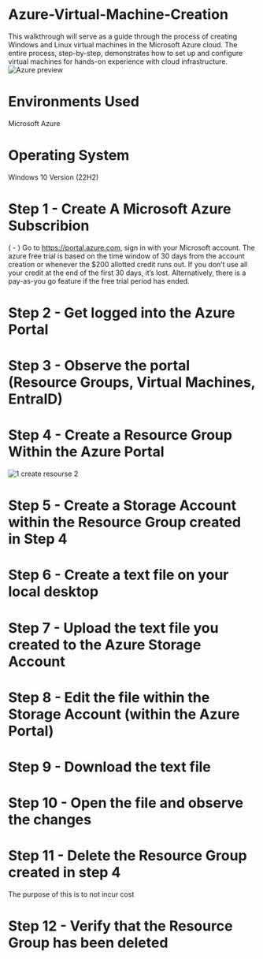 # Azure-Virtual-Machine-Creation
This walkthrough will serve as a guide through the process of creating Windows and Linux virtual machines in the Microsoft Azure cloud. The entire process, step-by-step, demonstrates how to set up and configure virtual machines for hands-on experience with cloud infrastructure. 
![Azure preview](https://github.com/user-attachments/assets/80076bf9-d881-4aa4-b384-816db4e90447)

# Environments Used
Microsoft Azure
# Operating System 
Windows 10 Version (22H2)
# Step 1 - Create A Microsoft Azure Subscribion

 ( - ) Go to https://portal.azure.com, sign in with your Microsoft account. The azure free trial is based on the time window of 30 days from the account creation or whenever the $200 allotted credit runs out. If you don’t use all your credit at the end of the first 30 days, it’s lost. Alternatively, there is a pay-as-you go feature if the free trial period has ended.

# Step 2 - Get logged into the Azure Portal

# Step 3 - Observe the portal (Resource Groups, Virtual Machines, EntraID)

# Step 4 - Create a Resource Group Within the Azure Portal
![1 create resourse 2](https://github.com/user-attachments/assets/b7ce37b4-0795-49b6-af7a-2a888c415903)

# Step 5 - Create a Storage Account within the Resource Group created in Step 4

# Step 6 - Create a text file on your local desktop

# Step 7 - Upload the text file you created to the Azure Storage Account

# Step 8 - Edit the file within the Storage Account (within the Azure Portal)

# Step 9 - Download the text file

# Step 10 - Open the file and observe the changes

# Step 11 - Delete the Resource Group created in step 4
The purpose of this is to not incur cost

# Step 12 - Verify that the Resource Group has been deleted



